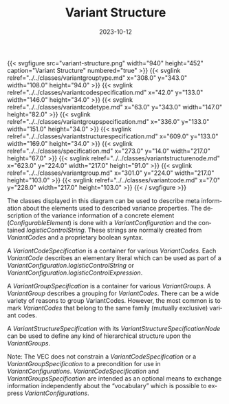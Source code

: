 ﻿---
title: Variant Structure
toc: false
type: specs
layout: diagram
date: "2023-10-12"
draft: false
specification: VEC
version: 2.1.0
documentType: "Recommendation"
elementType: Diagram
classes:
  - VariantGroupType
  - VariantCodeSpecification
  - VariantCodeType
  - VariantGroupSpecification
  - VariantStructureSpecification
  - Specification
  - VariantStructureNode
  - VariantGroup
  - VariantCode
menu:
  VEC-2.1.0:    
    parent: key-concepts
    identifier: key-concepts/variant-structure
    weight: 1001004 

# Prev/next pager order (if `docs_section_pager` enabled in `params.toml`)
weight: 1001004
---
{{< svgfigure src="variant-structure.png" width="940" height="452" caption="Variant Structure" numbered="true" >}}
  {{< svglink relref="../../classes/variantgrouptype.md" x="308.0" y="343.0" width="108.0" height="94.0" >}}
  {{< svglink relref="../../classes/variantcodespecification.md" x="42.0" y="133.0" width="146.0" height="34.0" >}}
  {{< svglink relref="../../classes/variantcodetype.md" x="63.0" y="343.0" width="147.0" height="82.0" >}}
  {{< svglink relref="../../classes/variantgroupspecification.md" x="336.0" y="133.0" width="151.0" height="34.0" >}}
  {{< svglink relref="../../classes/variantstructurespecification.md" x="609.0" y="133.0" width="169.0" height="34.0" >}}
  {{< svglink relref="../../classes/specification.md" x="273.0" y="14.0" width="217.0" height="67.0" >}}
  {{< svglink relref="../../classes/variantstructurenode.md" x="623.0" y="224.0" width="217.0" height="91.0" >}}
  {{< svglink relref="../../classes/variantgroup.md" x="301.0" y="224.0" width="217.0" height="103.0" >}}
  {{< svglink relref="../../classes/variantcode.md" x="7.0" y="228.0" width="217.0" height="103.0" >}}
{{< / svgfigure >}}
<p> <span lang="EN-GB">The classes displayed in this diagram can be used to describe meta information about the elements used to described variance properties. The description of the variance information of a concrete element (<i>ConfigurableElement</i>) is done with a <i>VariantConfiguration </i>and the contained <i>logisticControlString</i>. These strings are normally created from <i>VariantCodes</i> and a proprietary boolean syntax. </span>      </p>      <p> <span lang="EN-GB">A <i>VariantCodeSpecification</i> is a container for various <i>VariantCodes</i>. Each <i>VariantCode</i> describes an elementary literal which can be used as part of a <i>VariantConfiguration</i>.<i>logisticControlString</i> or <i>VariantConfiguration.logisticControlExpression</i>.</span>      </p>      <p> <span lang="EN-US">A <i>VariantGroupSpecification</i> is a container for various <i>VariantGroups</i>. A <i>VariantGroup</i> describes a grouping for <i>VariantCodes</i>. There can be a wide variety of reasons to group VariantCodes. However, the most common is to mark <i>VariantCodes</i> that belong to the same family (mutually exclusive) variant codes. </span>      </p>      <p> A <i>VariantStructureSpecification </i>with its <i>VariantStructureSpecificationNode</i> can be used to define any kind of hierarchical structure upon the <i>VariantGroups</i>.      </p>      <p> <span lang="EN-US">Note: The VEC does not constrain a <i>VariantCodeSpecification</i> or a <i>VariantGroup­Specification</i> to a precondition for use in <i>VariantConfigurations</i>. <i>VariantCodeSpecification</i> and <i>VariantGroupsSpecification</i> are intended as an optional means to exchange information independently about the &ldquo;vocabulary&rdquo; which is possible to express <i>VariantConfigurations</i></span><span lang="EN-GB">.</span>      </p>